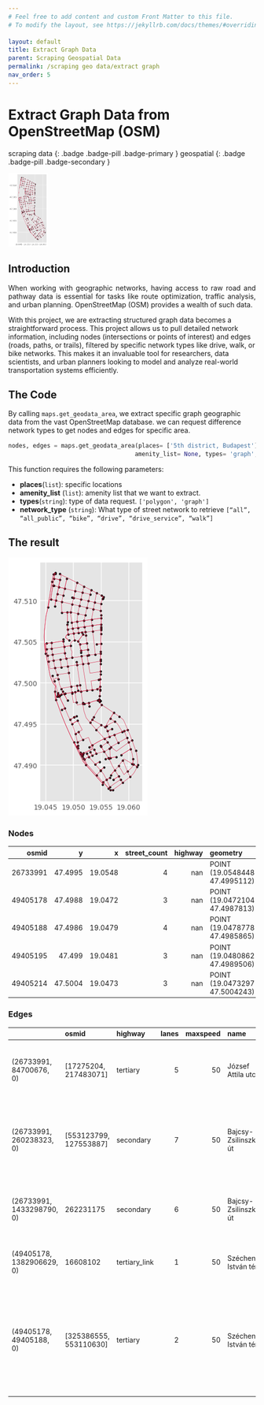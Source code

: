 ```yaml
---
# Feel free to add content and custom Front Matter to this file.
# To modify the layout, see https://jekyllrb.com/docs/themes/#overriding-theme-defaults

layout: default
title: Extract Graph Data
parent: Scraping Geospatial Data
permalink: /scraping geo data/extract graph
nav_order: 5
---
```


#  Extract Graph Data from OpenStreetMap (OSM)
scraping data
{: .badge .badge-pill .badge-primary }
geospatial
{: .badge .badge-pill .badge-secondary }

<img src="/assets/images/scrap geo/geodata/oms_graph_01.png" alt="drawing" height="150"/>

## Introduction
<p style='text-align: justify;'>
When working with geographic networks, having access to raw road and pathway data is essential for tasks like route optimization, traffic analysis, and urban planning. OpenStreetMap (OSM) provides a wealth of such data.

With this project, we are extracting structured graph data becomes a straightforward process. This project allows us to pull detailed network information, including nodes (intersections or points of interest) and edges (roads, paths, or trails), filtered by specific network types like drive, walk, or bike networks. This makes it an invaluable tool for researchers, data scientists, and urban planners looking to model and analyze real-world transportation systems efficiently.
</p>

## The Code
By calling `maps.get_geodata_area`, we extract specific graph geographic data from the vast OpenStreetMap database. we can request difference network types to get nodes and edges for specific area. 

```python
nodes, edges = maps.get_geodata_area(places= ['5th district, Budapest'], 
                                    amenity_list= None, types= 'graph', network_type='drive')
```

This function requires the following parameters:
- **places**(`list`):               specific locations
- **amenity_list** (`list`):        amenity list that we want to extract.
- **types**(`string`):              type of data request. `['polygon', 'graph']`
- **network_type** (`string`):      What type of street network to retrieve `[“all”, “all_public”, “bike”, “drive”, “drive_service”, “walk”]`

## The result

<img src="/assets/images/scrap geo/geodata/oms_graph_01.png" alt="drawing"/>

### Nodes

|    osmid |       y |       x |   street_count |   highway | geometry                      |
|---------:|--------:|--------:|---------------:|----------:|:------------------------------|
| 26733991 | 47.4995 | 19.0548 |              4 |       nan | POINT (19.0548448 47.4995112) |
| 49405178 | 47.4988 | 19.0472 |              3 |       nan | POINT (19.0472104 47.4987813) |
| 49405188 | 47.4986 | 19.0479 |              4 |       nan | POINT (19.0478778 47.4985865) |
| 49405195 | 47.499  | 19.0481 |              3 |       nan | POINT (19.0480862 47.4989506) |
| 49405214 | 47.5004 | 19.0473 |              3 |       nan | POINT (19.0473297 47.5004243) |

### Edges

|                           | osmid                  | highway       |   lanes |   maxspeed | name                 | oneway   | reversed   |   length | geometry                                                                                                                                            |   width |   tunnel |   access |   ref |   bridge |
|:--------------------------|:-----------------------|:--------------|--------:|-----------:|:---------------------|:---------|:-----------|---------:|:----------------------------------------------------------------------------------------------------------------------------------------------------|--------:|---------:|---------:|------:|---------:|
| (26733991, 84700676, 0)   | [17275204, 217483071]  | tertiary      |       5 |         50 | József Attila utca   | False    | False      |  50.1592 | LINESTRING (19.0548448 47.4995112, 19.0545939 47.4993435, 19.0543282 47.4992295)                                                                    |     nan |      nan |      nan |   nan |      nan |
| (26733991, 260238323, 0)  | [553123799, 127553887] | secondary     |       7 |         50 | Bajcsy-Zsilinszky út | False    | False      | 101.313  | LINESTRING (19.0548448 47.4995112, 19.0548519 47.4997977, 19.0548609 47.5001582, 19.0548675 47.5004222)                                             |     nan |      nan |      nan |   nan |      nan |
| (26733991, 1433298790, 0) | 262231175              | secondary     |       6 |         50 | Bajcsy-Zsilinszky út | False    | True       |  35.9401 | LINESTRING (19.0548448 47.4995112, 19.054841 47.499415, 19.0548215 47.4991884)                                                                      |     nan |      nan |      nan |   nan |      nan |
| (49405178, 1382906629, 0) | 16608102               | tertiary_link |       1 |         50 | Széchenyi István tér | True     | False      |  21.508  | LINESTRING (19.0472104 47.4987813, 19.0472507 47.4985898)                                                                                           |     nan |      nan |      nan |   nan |      nan |
| (49405178, 49405188, 0)   | [325386555, 553110630] | tertiary      |       2 |         50 | Széchenyi István tér | True     | False      |  61.7512 | LINESTRING (19.0472104 47.4987813, 19.047362 47.4986256, 19.0474262 47.4985863, 19.0475252 47.498565, 19.0477184 47.4985655, 19.0478778 47.4985865) |     nan |      nan |      nan |   nan |      nan |